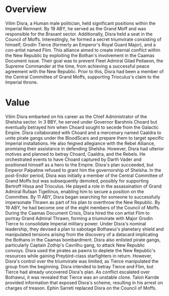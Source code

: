 # Overview

Vilim Disra, a Human male politician, held significant positions within the Imperial Remnant.
By 19 ABY, he served as the Grand Moff and was responsible for the Braxant sector.
Additionally, Disra held a seat in the Council of Moffs.
Interestingly, he formed a secret triumvirate consisting of himself, Grodin Tierce (formerly an Emperor's Royal Guard Major), and a con-artist named Flim.
This alliance aimed to create internal conflict within the New Republic by exploiting the Bothan's involvement in the Caamas Document issue.
Their goal was to prevent Fleet Admiral Gilad Pellaeon, the Supreme Commander at the time, from achieving a successful peace agreement with the New Republic.
Prior to this, Disra had been a member of the Central Committee of Grand Moffs, supporting Trioculus's claim to the Imperial throne.

# Value

Vilim Disra embarked on his career as the Chief Administrator of the Shelsha sector.
In 3 BBY, he served under Governor Barshnis Choard but eventually betrayed him when Choard sought to secede from the Galactic Empire.
Disra collaborated with Choard and a mercenary named Caaldra to unite pirate gangs under the BloodScars and prepare them to target specific Imperial installations.
He also feigned allegiance with the Rebel Alliance, promising their assistance in defending Shelsha.
However, Disra had ulterior motives and planned to betray Choard, Caaldra, and the Rebels.
He orchestrated events to have Choard captured by Darth Vader and positioned himself as a hero to the Empire.
Disra's plan succeeded, but Emperor Palpatine refused to grant him the governorship of Shelsha.
In the post-Endor period, Disra was initially a member of the Central Committee of Grand Moffs but was subsequently demoted, possibly for supporting Bertroff Hissa and Trioculus.
He played a role in the assassination of Grand Admiral Rufaan Tigellinus, enabling him to secure a position on the Committee.
By 11 ABY, Disra began searching for someone to successfully impersonate Thrawn as part of his plan to overthrow the New Republic.
By 19 ABY, he had become one of the eight members of the Council of Moffs.
During the Caamas Document Crisis, Disra hired the con artist Flim to portray Grand Admiral Thrawn, forming a triumvirate with Major Grodin Tierce to consolidate Imperial military power.
Under Disra's nominal leadership, they devised a plan to sabotage Bothawui's planetary shield and manipulated tensions arising from the discovery of a datacard implicating the Bothans in the Caamas bombardment.
Disra also enlisted pirate gangs, particularly Captain Zothip's Cavrilhu gang, to attack New Republic convoys.
Disra used the pirates as pawns to deplete the New Republic's resources while gaining Preybird-class starfighters in return.
However, Disra's control over the triumvirate was limited, as Tierce manipulated the group from the beginning.
Disra intended to betray Tierce and Flim, but Tierce had already uncovered Disra's plan.
As conflict escalated over Bothawui, it was revealed that Tierce was an unstable clone.
Talon Karrde provided information that exposed Disra's scheme, resulting in his arrest on charges of treason.
Ephin Sarreti replaced Disra on the Council of Moffs.
